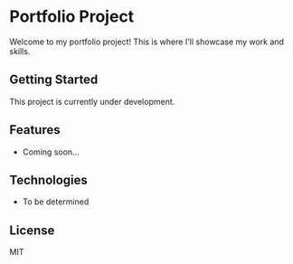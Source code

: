 # Portfolio Project

Welcome to my portfolio project! This is where I'll showcase my work and skills.

## Getting Started

This project is currently under development.

## Features

- Coming soon...

## Technologies

- To be determined

## License

MIT

